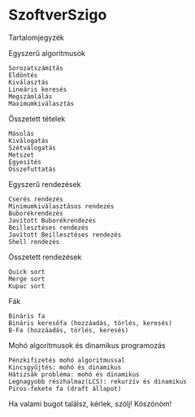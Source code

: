 SzoftverSzigo
=============
Tartalomjegyzék

Egyszerű algoritmusok

    Sorozatszámítás
    Eldöntés
    Kiválasztás
    Lineáris keresés
    Megszámlálás
    Maximumkiválasztás

Összetett tételek

    Másolás
    Kiválogatás
    Szétválogatás
    Metszet
    Egyesítés
    Összefuttatás

Egyszerű rendezések

    Cserés rendezés
    Minimumkiválasztásos rendezés
    Buborékrendezés
    Javított Buborékrendezés
    Beillesztéses rendezés
    Javított Beillesztéses rendezés
    Shell rendezés

Összetett rendezések

    Quick sort
    Merge sort
    Kupac sort

Fák

    Bináris fa
    Bináris keresőfa (hozzáadás, törlés, keresés)
    B-Fa (hozzáadás, törlés, keresés)

Mohó algoritmusok és dinamikus programozás

    Pénzkifizetés mohó algoritmussal
    Kincsgyűjtés: mohó és dinamikus
    Hátizsák probléma: mohó és dinamikus
    Legnagyobb részhalmaz(LCS): rekurzív és dinamikus
    Piros-fekete fa (draft állapot)
    
Ha valami bugot találsz, kérlek, szólj! Köszönöm!
